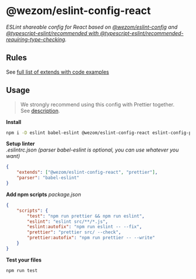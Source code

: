 # @wezom/eslint-config-react

_ESLint shareable config for React based on [@wezom/eslint-config](https://github.com/WezomCompany/code-style/blob/main/packages/eslint-config/README.md#readme) and [@typescript-eslint/recommended with @typescript-eslint/recommended-requiring-type-checking](https://github.com/typescript-eslint/typescript-eslint/tree/master/packages/eslint-plugin#supported-rules)._

## Rules

See [full list of extends with code examples](https://github.com/WezomCompany/code-style/blob/main/packages/eslint-config/RULES.md)

## Usage

> We strongly recommend using this config with Prettier together.  
> See [description](https://github.com/WezomCompany/code-style/blob/main/guidelines/tools/prettier.md).

**Install**

```bash
npm i -D eslint babel-eslint @wezom/eslint-config-react eslint-config-prettier
```

**Setup linter**  
_.eslintrc.json (parser babel-eslint is optional, you can use whatever you want)_

```json
{
	"extends": ["@wezom/eslint-config-react", "prettier"],
	"parser": "babel-eslint"
}
```

**Add npm scripts**
_package.json_

```json
{
	"scripts": {
	    "test": "npm run prettier && npm run eslint",
		"eslint": "eslint src/**/*.js",
		"eslint:autofix": "npm run eslint -- --fix",
        "prettier": "prettier src/ --check",
		"prettier:autofix": "npm run prettier -- --write"
	}
}
```

**Test your files**

```bash
npm run test
```
